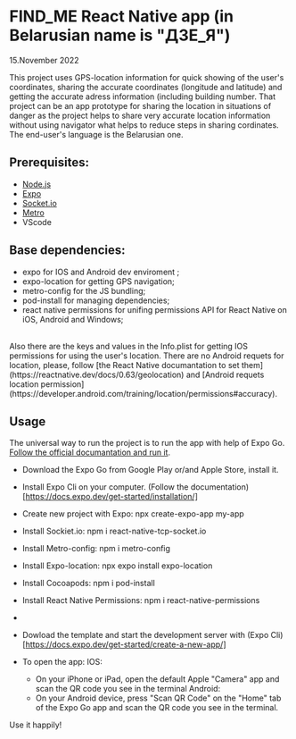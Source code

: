 # FIND_ME React Native app (in Belarusian name is "ДЗЕ_Я") 

15.November 2022

This project uses GPS-location information for quick showing of the user's coordinates, sharing the accurate coordinates (longitude and latitude) and getting the accurate adress information (including building number. That project can be an app prototype for sharing the location in situations of danger as the project helps to share very accurate location information without using navigator what helps to reduce steps in sharing cordinates. The end-user's language is the Belarusian one.

## Prerequisites:

- [Node.js](https://nodejs.org/en/)
- [Expo](https://expo.dev/)
- [Socket.io](https://www.npmjs.com/package/react-native-tcp-socket)
- [Metro](https://www.npmjs.com/package/metro-config)
- VScode

## Base dependencies:

 - expo for IOS and Android dev enviroment ;
 - expo-location for getting GPS navigation;
 - metro-config for the JS bundling;
 - pod-install for managing dependencies;
 - react native permissions for unifing permissions API for React Native on iOS, Android and Windows;
  <br>
Also there are the keys and values in the Info.plist for getting IOS permissions for using the user's location. There are no Android requets for location, please, follow [the React Native documantation to set them](https://reactnative.dev/docs/0.63/geolocation) and [Android requets location permission](https://developer.android.com/training/location/permissions#accuracy).

## Usage
The universal way to run the project is to run the app with help of Expo Go. [Follow the official documantation and run it](https://docs.expo.dev/workflow/expo-go/).

- Download the Expo Go from Google Play or/and Apple Store, install it.
- Install Expo Cli on your computer. (Follow the documentation)[https://docs.expo.dev/get-started/installation/]
- Create new project with Expo:
     npx create-expo-app my-app
 - Install Sockiet.io:
     npm i react-native-tcp-socket.io
 - Install Metro-config:
      npm i metro-config
 - Install Expo-location:
     npx expo install expo-location
 - Install Cocoapods:
     npm i pod-install   
 - Install React Native Permissions:
     npm i react-native-permissions
 -     
     
     
- Dowload the template and start the development server with (Expo Cli)[https://docs.expo.dev/get-started/create-a-new-app/]
- To open the app:
   IOS:
     - On your iPhone or iPad, open the default Apple "Camera" app and scan the QR code you see in the terminal
   Android:
     - On your Android device, press "Scan QR Code" on the "Home" tab of the Expo Go app and scan the QR code you see in the terminal.


Use it happily!




